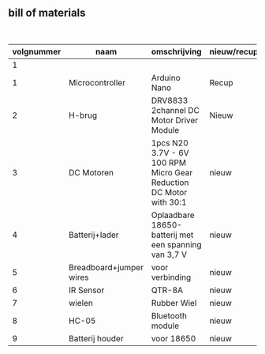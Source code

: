 ## bill of materials
<br />

|volgnummer|naam|omschrijving|nieuw/recup|kostprijs/stuk|aantal|subtotaal|
|----------|----|------------|-----------|---------|------|---------|
|         1|    |            |           |              |      |         |
|         1|  Microcontroller  |Arduino Nano             |      Recup      |    /          | 1     |     /    |
|2|      H-brug|  DRV8833 2channel DC Motor Driver Module|Nieuw|€1.59|1|€1.59
|3|DC Motoren| 1pcs N20 3.7V - 6V 100 RPM Micro Gear Reduction DC Motor with 30:1|nieuw|€3,12|2|€6.24
|4|Batterij+lader|Oplaadbare 18650-batterij met een spanning van 3,7 V|nieuw|€3,83|2|€7.66
|5|Breadboard+jumper wires|voor verbinding|nieuw|€3.5|1|€3.5
|6|IR Sensor|QTR-8A|nieuw|€11.95|1|€11.95
|7|wielen|Rubber Wiel|nieuw|€1.17|2|€2.34
|8|HC-05|Bluetooth module|nieuw|€2.49|1|€2.49
|9|Batterij houder|voor 18650|nieuw|€1.69|1|€1.69
